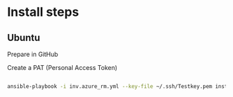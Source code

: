 # Install steps

## Ubuntu

Prepare in GitHub

Create a PAT (Personal Access Token)

```bash

ansible-playbook -i inv.azure_rm.yml --key-file ~/.ssh/Testkey.pem install_github_runner.yml -e "ansible_user=azureuser"

```
